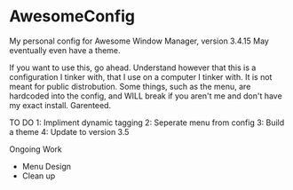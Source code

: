 # AwesomeConfig

My personal config for Awesome Window Manager, version 3.4.15 May eventually even have a theme.

If you want to use this, go ahead. Understand however that this is a configuration I tinker with, that I use on a computer I tinker with. It is not meant for public distrobution. Some things, such as the menu, are hardcoded into the config, and WILL break if you aren't me and don't have my exact install. Garenteed. 

TO DO
1: Impliment dynamic tagging
2: Seperate menu from config
3: Build a theme
4: Update to version 3.5

Ongoing Work
- Menu Design
- Clean up



